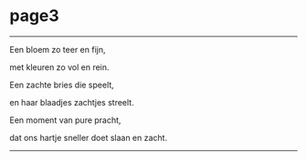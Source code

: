 # page3

---

Een bloem zo teer en fijn,

met kleuren zo vol en rein.

Een zachte bries die speelt,

en haar blaadjes zachtjes streelt.

Een moment van pure pracht,

dat ons hartje sneller doet slaan en zacht.

---
